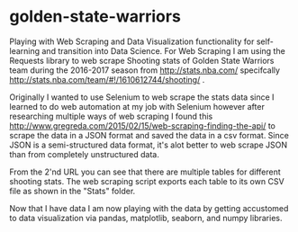 # golden-state-warriors

Playing with Web Scraping and Data Visualization functionality for self-learning and transition into Data Science. For Web Scraping I am using the Requests library to web scrape Shooting stats of Golden State Warriors team during the 2016-2017 season from http://stats.nba.com/ specifcally http://stats.nba.com/team/#!/1610612744/shooting/ .

Originally I wanted to use Selenium to web scrape the stats data since I learned to do web automation at my job with Selenium however after researching multiple ways of web scraping I found this http://www.gregreda.com/2015/02/15/web-scraping-finding-the-api/ to scrape the data in a JSON format and saved the data in a csv format. Since JSON is a semi-structured data format, it's alot better to web scrape JSON than from completely unstructured data.

From the 2'nd URL you can see that there are multiple tables for different shooting stats. The web scraping script exports each table to its own CSV file as shown in the "Stats" folder. 

Now that I have data I am now playing with the data by getting accustomed to data visualization via pandas, matplotlib, seaborn, and numpy libraries.
